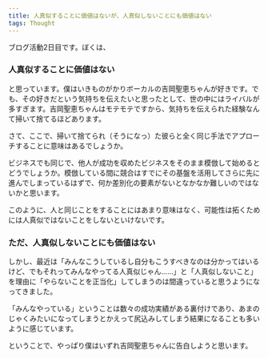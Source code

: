 ```yaml
---
title: 人真似することに価値はないが、人真似しないことにも価値はない
tags: Thought
---
```


ブログ活動2日目です。ぼくは、

### 人真似することに価値はない

と思っています。僕はいきものがかりボーカルの吉岡聖恵ちゃんが好きです。でも、その好きだという気持ちを伝えたいと思ったとして、世の中にはライバルが多すぎます。吉岡聖恵ちゃんはモテモテですから、気持ちを伝えられた経験なんて掃いて捨てるほどあります。

さて、ここで、掃いて捨てられ（そうになっ）た彼らと全く同じ手法でアプローチすることに意味はあるでしょうか。

ビジネスでも同じで、他人が成功を収めたビジネスをそのまま模倣して始めるとどうでしょうか。模倣している間に競合はすでにその基盤を活用してさらに先に進んでしまっているはずで、何か差別化の要素がないとなかなか難しいのではないかと思います。

このように、人と同じことをすることにはあまり意味はなく、可能性は拓くためには人真似ではないことをしないといけないです。

### ただ、人真似しないことにも価値はない

しかし、最近は「みんなこうしているし自分もこうすべきなのは分かってはいるけど、でもそれってみんなやってる人真似じゃん……」と「人真似しないこと」を理由に「やらないことを正当化」してしまうのは間違っていると思うようになってきました。

「みんなやっている」ということは数々の成功実績がある裏付けであり、あまのじゃくみたいになってしまうとかえって尻込みしてしまう結果になることも多いように感じています。

ということで、やっぱり僕はいずれ吉岡聖恵ちゃんに告白しようと思います。
